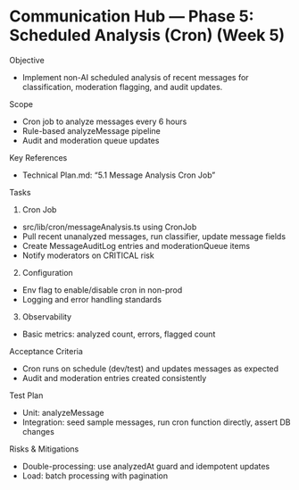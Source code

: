 # Communication Hub — Phase 5: Scheduled Analysis (Cron) (Week 5)

Objective
- Implement non-AI scheduled analysis of recent messages for classification, moderation flagging, and audit updates.

Scope
- Cron job to analyze messages every 6 hours
- Rule-based analyzeMessage pipeline
- Audit and moderation queue updates

Key References
- Technical Plan.md: “5.1 Message Analysis Cron Job”

Tasks
1) Cron Job
- src/lib/cron/messageAnalysis.ts using CronJob
- Pull recent unanalyzed messages, run classifier, update message fields
- Create MessageAuditLog entries and moderationQueue items
- Notify moderators on CRITICAL risk

2) Configuration
- Env flag to enable/disable cron in non-prod
- Logging and error handling standards

3) Observability
- Basic metrics: analyzed count, errors, flagged count

Acceptance Criteria
- Cron runs on schedule (dev/test) and updates messages as expected
- Audit and moderation entries created consistently

Test Plan
- Unit: analyzeMessage
- Integration: seed sample messages, run cron function directly, assert DB changes

Risks & Mitigations
- Double-processing: use analyzedAt guard and idempotent updates
- Load: batch processing with pagination

